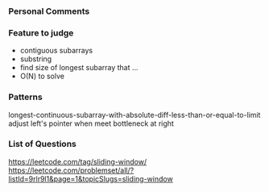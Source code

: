 ### Personal Comments


### Feature to judge
- contiguous subarrays
- substring
- find size of longest subarray that ...
- O(N) to solve

### Patterns
longest-continuous-subarray-with-absolute-diff-less-than-or-equal-to-limit
  adjust left's pointer when meet bottleneck at right

### List of Questions
https://leetcode.com/tag/sliding-window/
https://leetcode.com/problemset/all/?listId=9rlr9l1&page=1&topicSlugs=sliding-window

